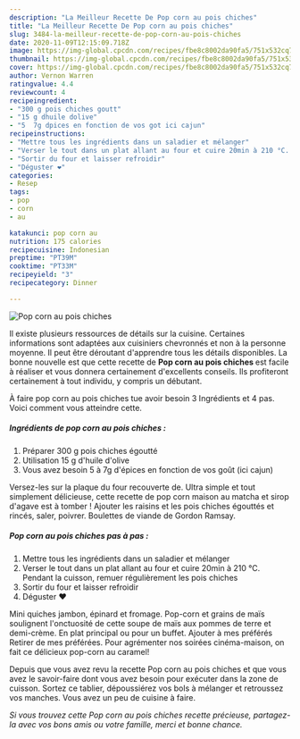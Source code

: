 ```yaml
---
description: "La Meilleur Recette De Pop corn au pois chiches"
title: "La Meilleur Recette De Pop corn au pois chiches"
slug: 3484-la-meilleur-recette-de-pop-corn-au-pois-chiches
date: 2020-11-09T12:15:09.718Z
image: https://img-global.cpcdn.com/recipes/fbe8c8002da90fa5/751x532cq70/pop-corn-au-pois-chiches-photo-principale-de-la-recette.jpg
thumbnail: https://img-global.cpcdn.com/recipes/fbe8c8002da90fa5/751x532cq70/pop-corn-au-pois-chiches-photo-principale-de-la-recette.jpg
cover: https://img-global.cpcdn.com/recipes/fbe8c8002da90fa5/751x532cq70/pop-corn-au-pois-chiches-photo-principale-de-la-recette.jpg
author: Vernon Warren
ratingvalue: 4.4
reviewcount: 4
recipeingredient:
- "300 g pois chiches goutt"
- "15 g dhuile dolive"
- "5  7g dpices en fonction de vos got ici cajun"
recipeinstructions:
- "Mettre tous les ingrédients dans un saladier et mélanger"
- "Verser le tout dans un plat allant au four et cuire 20min à 210 °C. Pendant la cuisson, remuer régulièrement les pois chiches"
- "Sortir du four et laisser refroidir"
- "Déguster ❤️"
categories:
- Resep
tags:
- pop
- corn
- au

katakunci: pop corn au 
nutrition: 175 calories
recipecuisine: Indonesian
preptime: "PT39M"
cooktime: "PT33M"
recipeyield: "3"
recipecategory: Dinner

---
```



![Pop corn au pois chiches](https://img-global.cpcdn.com/recipes/fbe8c8002da90fa5/751x532cq70/pop-corn-au-pois-chiches-photo-principale-de-la-recette.jpg)

Il existe plusieurs ressources de détails sur la cuisine. Certaines informations sont adaptées aux cuisiniers chevronnés et non à la personne moyenne. Il peut être déroutant d'apprendre tous les détails disponibles. La bonne nouvelle est que cette recette de <strong> Pop corn au pois chiches </strong> est facile à réaliser et vous donnera certainement d'excellents conseils. Ils profiteront certainement à tout individu, y compris un débutant.

<!--inarticleads1-->

À faire pop corn au pois chiches tue avoir besoin 3 Ingrédients et 4 pas. Voici comment vous atteindre cette.

##### Ingrédients de pop corn au pois chiches :

1. Préparer 300 g pois chiches égoutté
1. Utilisation 15 g d&#39;huile d&#39;olive
1. Vous avez besoin 5 à 7g d&#39;épices en fonction de vos goût (ici cajun)


Versez-les sur la plaque du four recouverte de. Ultra simple et tout simplement délicieuse, cette recette de pop corn maison au matcha et sirop d&#39;agave est à tomber ! Ajouter les raisins et les pois chiches égouttés et rincés, saler, poivrer. Boulettes de viande de Gordon Ramsay. 

<!--inarticleads2-->

##### Pop corn au pois chiches pas à pas :

1. Mettre tous les ingrédients dans un saladier et mélanger
1. Verser le tout dans un plat allant au four et cuire 20min à 210 °C. Pendant la cuisson, remuer régulièrement les pois chiches
1. Sortir du four et laisser refroidir
1. Déguster ❤️


Mini quiches jambon, épinard et fromage. Pop-corn et grains de maïs soulignent l&#39;onctuosité de cette soupe de maïs aux pommes de terre et demi-crème. En plat principal ou pour un buffet. Ajouter à mes préférés Retirer de mes préférées. Pour agrémenter nos soirées cinéma-maison, on fait ce délicieux pop-corn au caramel! 

<!--inarticleads1-->

<p>
Depuis que vous avez revu la recette Pop corn au pois chiches et que vous avez le savoir-faire dont vous avez besoin pour exécuter dans la zone de cuisson. Sortez ce tablier, dépoussiérez vos bols à mélanger et retroussez vos manches. Vous avez un peu de cuisine à faire.
</p>

<p>
<i>Si vous trouvez cette Pop corn au pois chiches recette précieuse, partagez-la avec vos bons amis ou votre famille, merci et bonne chance.</i>
</p>
